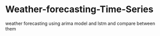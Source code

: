 # Weather-forecasting-Time-Series
weather forecasting using arima model and lstm and compare between them 
